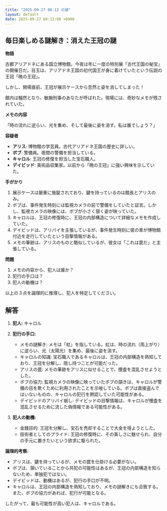 ```yaml
---
title: "2025-09-27 08:12 の謎"
layout: default
date: 2025-09-27 08:12:00 +0900
---
```

## 毎日楽しめる謎解き：消えた王冠の謎

**物語**

古都アリアドネにある国立博物館。今夜は年に一度の特別展「古代王国の秘宝」の開催日だ。目玉は、アリアドネ王国の初代国王が身に着けていたという伝説の王冠「暁の王冠」。

しかし、開場直前、王冠が展示ケースから忽然と姿を消してしまった！

館内は騒然となり、敏腕刑事のあなたが呼ばれた。現場には、奇妙なメモが残されていた。

**メモの内容**

「時の流れに逆らい、光を集め、そして最後に姿を消す。私は誰でしょう？」

**容疑者**

*   **アリス**: 博物館の学芸員。古代アリアドネ王国の歴史に詳しい。
*   **ボブ**: 警備員。夜間の警備を担当している。
*   **キャロル**: 王冠の修復を担当した宝石職人。
*   **デイビッド**: 美術品収集家。以前から「暁の王冠」に強い興味を示していた。

**手がかり**

1.  展示ケースは厳重に施錠されており、鍵を持っているのは館長とアリスのみ。
2.  ボブは、事件発生時刻には監視カメラの前で警備をしていたと証言。しかし、監視カメラの映像には、ボブが小さく頷く姿が映っていた。
3.  キャロルは、王冠の修復時に、王冠の内部構造について詳細なメモを作成していた。
4.  デイビッドは、アリバイを主張しているが、事件発生時刻に彼の車が博物館付近を走行していたという目撃情報がある。
5.  メモの筆跡は、アリスのものと酷似しているが、彼女は「これは罠だ」と主張している。

**問題**

1.  メモの内容から、犯人は誰か？
2.  犯行の手口は？
3.  犯人の動機は？

以上の３点を論理的に推理し、犯人を特定してください。

## 解答

1.  **犯人:** キャロル

2.  **犯行の手口:**

    *   メモの謎解き: メモは「虹」を指している。虹は、時の流れ（雨上がり）に逆らい、光（太陽光）を集め、最後に姿を消す。
    *   キャロルの知識: 宝石職人であるキャロルは、王冠の内部構造を熟知しており、王冠を分解し、隠し持つことが可能だった。
    *   アリスの罠: メモの筆跡をアリスに似せることで、捜査を混乱させようとした。
    *   ボブの協力: 監視カメラの映像に映っていたボブの頷きは、キャロルが警備の目を欺くために利用されたことを示唆している。ボブは直接盗んではいないものの、キャロルの犯行を黙認していた可能性がある。
    *   デイビッドのアリバイ崩し: デイビッドの目撃情報は、キャロルが捜査を混乱させるために流した偽情報である可能性がある。

3.  **犯人の動機:**

    *   金銭目的: 王冠を分解し、宝石を売却することで大金を得ようとした。
    *   技術者としてのプライド: 王冠の修復時に、その美しさに魅せられ、自分の手元に置きたいという欲求に駆られた。

**論理的考察:**

*   アリスは、鍵を持っているが、メモの罠を仕掛ける必要がない。
*   ボブは、頷いていることから共犯の可能性はあるが、王冠の内部構造を知らないため、単独犯ではない。
*   デイビッドは、動機はあるが、犯行の手口が不明。
*   キャロルは、王冠の内部構造を熟知しており、メモの謎解きにも合致する。また、ボブの協力があれば、犯行が可能となる。

したがって、最も可能性が高い犯人は、キャロルである。

